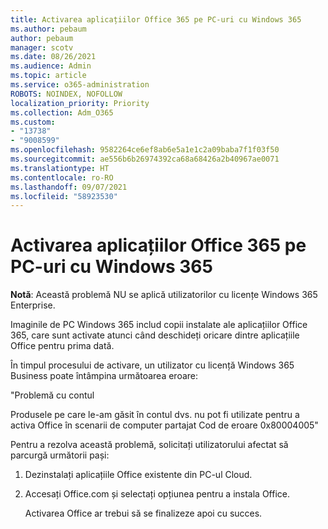 ```yaml
---
title: Activarea aplicațiilor Office 365 pe PC-uri cu Windows 365
ms.author: pebaum
author: pebaum
manager: scotv
ms.date: 08/26/2021
ms.audience: Admin
ms.topic: article
ms.service: o365-administration
ROBOTS: NOINDEX, NOFOLLOW
localization_priority: Priority
ms.collection: Adm_O365
ms.custom:
- "13738"
- "9008599"
ms.openlocfilehash: 9582264ce6ef8ab6e5a1e1c2a09baba7f1f03f50
ms.sourcegitcommit: ae556b6b26974392ca68a68426a2b40967ae0071
ms.translationtype: HT
ms.contentlocale: ro-RO
ms.lasthandoff: 09/07/2021
ms.locfileid: "58923530"
---
```

# <a name="activating-office-365-applications-on-windows-365-pcs"></a>Activarea aplicațiilor Office 365 pe PC-uri cu Windows 365

**Notă**: Această problemă NU se aplică utilizatorilor cu licențe Windows 365 Enterprise.

Imaginile de PC Windows 365 includ copii instalate ale aplicațiilor Office 365, care sunt activate atunci când deschideți oricare dintre aplicațiile Office pentru prima dată.

În timpul procesului de activare, un utilizator cu licență Windows 365 Business poate întâmpina următoarea eroare:

"Problemă cu contul

Produsele pe care le-am găsit în contul dvs. nu pot fi utilizate pentru a activa Office în scenarii de computer partajat Cod de eroare 0x80004005"

Pentru a rezolva această problemă, solicitați utilizatorului afectat să parcurgă următorii pași: 

1. Dezinstalați aplicațiile Office existente din PC-ul Cloud.
1. Accesați Office.com și selectați opțiunea pentru a instala Office.

    Activarea Office ar trebui să se finalizeze apoi cu succes.
